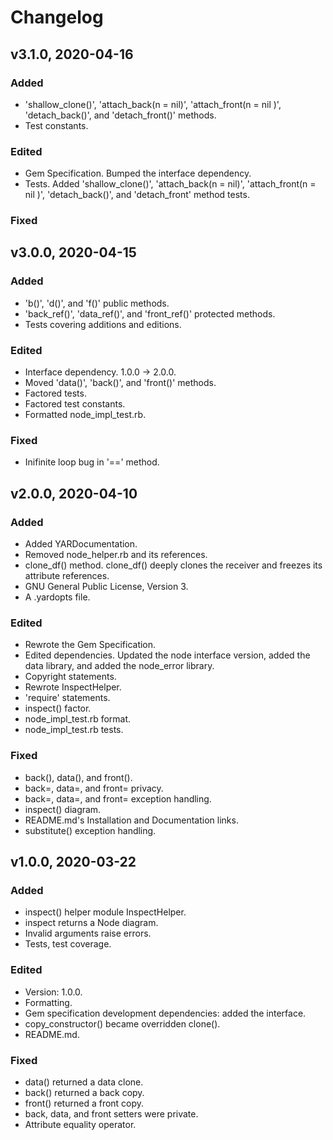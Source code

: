 # Changelog

## v3.1.0, 2020-04-16

### Added

- 'shallow_clone()', 'attach_back(n = nil)', 'attach_front(n = nil
)', 'detach_back()', and 'detach_front()' methods.
- Test constants.

### Edited

- Gem Specification. Bumped the interface dependency.
- Tests. Added 'shallow_clone()', 'attach_back(n = nil)', 'attach_front(n = nil
)', 'detach_back()', and 'detach_front' method tests.

### Fixed

## v3.0.0, 2020-04-15

### Added

- 'b()', 'd()', and 'f()' public methods.
- 'back_ref()', 'data_ref()', and 'front_ref()' protected methods.
- Tests covering additions and editions.

### Edited

- Interface dependency. 1.0.0 -> 2.0.0.
- Moved 'data()', 'back()', and 'front()' methods.
- Factored tests.
- Factored test constants.
- Formatted node_impl_test.rb.

### Fixed

- Inifinite loop bug in '==' method.

## v2.0.0, 2020-04-10

### Added

- Added YARDocumentation.
- Removed node_helper.rb and its references.
- clone_df() method. clone_df() deeply clones the receiver and freezes its
 attribute references.
- GNU General Public License, Version 3.
- A .yardopts file.

### Edited

- Rewrote the Gem Specification.
- Edited dependencies. Updated the node interface version, added the data
 library, and added the node_error library.
- Copyright statements.
- Rewrote InspectHelper.
- 'require' statements.
- inspect() factor.
- node_impl_test.rb format.
- node_impl_test.rb tests.

### Fixed

- back(), data(), and front().
- back=, data=, and front= privacy.
- back=, data=, and front= exception handling.
- inspect() diagram.
- README.md's Installation and Documentation links.
- substitute() exception handling. 

## v1.0.0, 2020-03-22

### Added

- inspect() helper module InspectHelper.
- inspect returns a Node diagram.
- Invalid arguments raise errors.
- Tests, test coverage. 

### Edited

- Version: 1.0.0.
- Formatting.
- Gem specification development dependencies: added the interface.
- copy_constructor() became overridden clone().
- README.md.

### Fixed

- data() returned a data clone.
- back() returned a back copy.
- front() returned a front copy.
- back, data, and front setters were private.
- Attribute equality operator.
